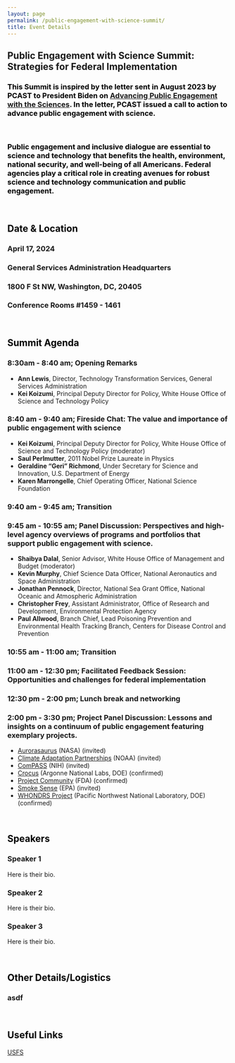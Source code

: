 ```yaml
---
layout: page
permalink: /public-engagement-with-science-summit/
title: Event Details
---
```


## Public Engagement with Science Summit:<br>Strategies for Federal Implementation

### <span style="color:#000000">This Summit is inspired by the letter sent in August 2023 by PCAST to President Biden on [Advancing Public Engagement with the Sciences](https://www.whitehouse.gov/wp-content/uploads/2023/08/PCAST_Science-Engagement-Letter_August2023.pdf). In the letter, PCAST issued a call to action to advance public engagement with science. </span>

<br>

### <span style="color:#000000">Public engagement and inclusive dialogue are essential to science and technology that benefits the health, environment, national security, and well-being of all Americans. Federal agencies play a critical role in creating avenues for robust science and technology communication and public engagement.</span>

<br>

## <span style="color:#000000">Date & Location</span>
### April 17, 2024<br>
### General Services Administration Headquarters<br>
### 1800 F St NW, Washington, DC, 20405
### Conference Rooms #1459 - 1461

<br>

## <span style="color:#000000">Summit Agenda</span>
### 8:30am - 8:40 am; Opening Remarks
- **Ann Lewis**, Director, Technology Transformation Services, General Services Administration
- **Kei Koizumi**, Principal Deputy Director for Policy, White House Office of Science and Technology Policy


### 8:40 am - 9:40 am; Fireside Chat: The value and importance of public engagement with science
- **Kei Koizumi**, Principal Deputy Director for Policy, White House Office of  Science and Technology Policy (moderator)
- **Saul Perlmutter**, 2011 Nobel Prize Laureate in Physics
- **Geraldine “Geri” Richmond**, Under Secretary for Science and Innovation, U.S. Department of Energy
- **Karen Marrongelle**, Chief Operating Officer, National Science Foundation
 
### 9:40 am - 9:45 am; Transition
 
### 9:45 am - 10:55 am; Panel Discussion: Perspectives and high-level agency overviews of programs and portfolios that support public engagement with science.
- **Shaibya Dalal**, Senior Advisor, White House Office of Management and Budget (moderator)
- **Kevin Murphy**, Chief Science Data Officer, National Aeronautics and Space Administration
- **Jonathan Pennock**, Director, National Sea Grant Office, National Oceanic and Atmospheric Administration
- **Christopher Frey**, Assistant Administrator, Office of Research and Development, Environmental Protection Agency
- **Paul Allwood**, Branch Chief, Lead Poisoning Prevention and Environmental Health Tracking Branch, Centers for Disease Control and Prevention
 
### 10:55 am - 11:00 am; Transition
 
### 11:00 am - 12:30 pm; Facilitated Feedback Session: Opportunities and challenges for federal implementation
 
### 12:30 pm - 2:00 pm; Lunch break and networking
 
### 2:00 pm - 3:30 pm; Project Panel Discussion: Lessons and insights on a continuum of public engagement featuring exemplary projects.
- [Aurorasaurus](https://science.nasa.gov/sciact-team/aurorasaurus/) (NASA) (invited)
- [Climate Adaptation Partnerships](https://cpo.noaa.gov/divisions-programs/climate-and-societal-interactions/cap-risa/) (NOAA) (invited)
- [ComPASS](https://commonfund.nih.gov/compass) (NIH) (invited)
- [Crocus](https://crocus-urban.org/) (Argonne National Labs, DOE) (confirmed)
- [Project Community](https://www.fda.gov/about-fda/oncology-center-excellence/project-community) (FDA) (confirmed)
- [Smoke Sense](https://www.epa.gov/air-research/smoke-sense-study-citizen-science-project-using-mobile-app) (EPA) (invited)
- [WHONDRS Project](https://www.pnnl.gov/projects/WHONDRS) (Pacific Northwest National Laboratory, DOE) (confirmed)


<br>


## <span style="color:#000000">Speakers</span>
### Speaker 1
  <p>Here is their bio.</p>

### Speaker 2
  <p>Here is their bio.</p>

### Speaker 3
  <p>Here is their bio.</p>

<br>

## <span style="color:#000000">Other Details/Logistics</span>
### asdf

<br>

## <span style="color:#000000">Useful Links</span>

[USFS](https://www.citizenscience.gov/catalog/usfs)

